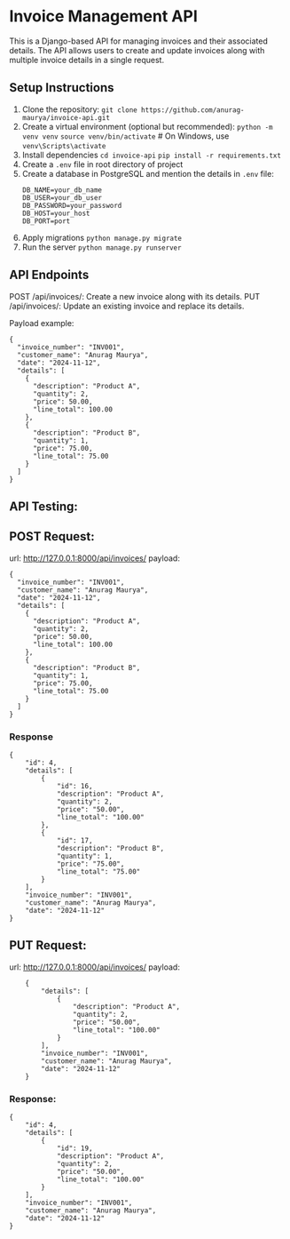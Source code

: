 # Invoice Management API

This is a Django-based API for managing invoices and their associated details. The API allows users to create and update invoices along with multiple invoice details in a single request.

## Setup Instructions

1. Clone the repository:
   `git clone https://github.com/anurag-maurya/invoice-api.git`
2. Create a virtual environment (optional but recommended):
   `python -m venv venv`
   `source venv/bin/activate`   # On Windows, use `venv\Scripts\activate`
3. Install dependencies
   `cd invoice-api`
   `pip install -r requirements.txt`
4. Create a `.env` file in root directory of project
5. Create a database in PostgreSQL and mention the details in `.env` file:
     ```
     DB_NAME=your_db_name
     DB_USER=your_db_user
     DB_PASSWORD=your_password
     DB_HOST=your_host 
     DB_PORT=port
     ```
7. Apply migrations
   `python manage.py migrate`
8. Run the server
   `python manage.py runserver`

## API Endpoints
POST /api/invoices/: Create a new invoice along with its details.
PUT /api/invoices/: Update an existing invoice and replace its details.

Payload example:
```
{
  "invoice_number": "INV001",
  "customer_name": "Anurag Maurya",
  "date": "2024-11-12",
  "details": [
    {
      "description": "Product A",
      "quantity": 2,
      "price": 50.00,
      "line_total": 100.00
    },
    {
      "description": "Product B",
      "quantity": 1,
      "price": 75.00,
      "line_total": 75.00
    }
  ]
}
```


## API Testing:

## POST Request:
url: http://127.0.0.1:8000/api/invoices/
payload: 
```
{
  "invoice_number": "INV001",
  "customer_name": "Anurag Maurya",
  "date": "2024-11-12",
  "details": [
    {
      "description": "Product A",
      "quantity": 2,
      "price": 50.00,
      "line_total": 100.00
    },
    {
      "description": "Product B",
      "quantity": 1,
      "price": 75.00,
      "line_total": 75.00
    }
  ]
}
```

### Response
```
{
    "id": 4,
    "details": [
        {
            "id": 16,
            "description": "Product A",
            "quantity": 2,
            "price": "50.00",
            "line_total": "100.00"
        },
        {
            "id": 17,
            "description": "Product B",
            "quantity": 1,
            "price": "75.00",
            "line_total": "75.00"
        }
    ],
    "invoice_number": "INV001",
    "customer_name": "Anurag Maurya",
    "date": "2024-11-12"
}
```

## PUT Request:
url: http://127.0.0.1:8000/api/invoices/
payload:
```
    {
        "details": [
            {
                "description": "Product A",
                "quantity": 2,
                "price": "50.00",
                "line_total": "100.00"
            }
        ],
        "invoice_number": "INV001",
        "customer_name": "Anurag Maurya",
        "date": "2024-11-12"
    }
```

### Response:
```
{
    "id": 4,
    "details": [
        {
            "id": 19,
            "description": "Product A",
            "quantity": 2,
            "price": "50.00",
            "line_total": "100.00"
        }
    ],
    "invoice_number": "INV001",
    "customer_name": "Anurag Maurya",
    "date": "2024-11-12"
}
```
